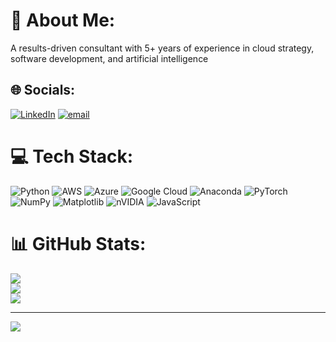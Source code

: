 # 💫 About Me:
A results-driven consultant with 5+ years of experience in cloud strategy, software development, and artificial intelligence


## 🌐 Socials:
[![LinkedIn](https://img.shields.io/badge/LinkedIn-%230077B5.svg?logo=linkedin&logoColor=white)](https://linkedin.com/in/https://www.linkedin.com/in/chiragtolani97) [![email](https://img.shields.io/badge/Email-D14836?logo=gmail&logoColor=white)](mailto:chirag.tolani54@gmail.com) 

# 💻 Tech Stack:
![Python](https://img.shields.io/badge/python-3670A0?style=flat-square&logo=python&logoColor=ffdd54) ![AWS](https://img.shields.io/badge/AWS-%23FF9900.svg?style=flat-square&logo=amazon-aws&logoColor=white) ![Azure](https://img.shields.io/badge/azure-%230072C6.svg?style=flat-square&logo=microsoftazure&logoColor=white) ![Google Cloud](https://img.shields.io/badge/GoogleCloud-%234285F4.svg?style=flat-square&logo=google-cloud&logoColor=white) ![Anaconda](https://img.shields.io/badge/Anaconda-%2344A833.svg?style=flat-square&logo=anaconda&logoColor=white) ![PyTorch](https://img.shields.io/badge/PyTorch-%23EE4C2C.svg?style=flat-square&logo=PyTorch&logoColor=white) ![NumPy](https://img.shields.io/badge/numpy-%23013243.svg?style=flat-square&logo=numpy&logoColor=white) ![Matplotlib](https://img.shields.io/badge/Matplotlib-%23ffffff.svg?style=flat-square&logo=Matplotlib&logoColor=black) ![nVIDIA](https://img.shields.io/badge/cuda-000000.svg?style=flat-square&logo=nVIDIA&logoColor=green) ![JavaScript](https://img.shields.io/badge/javascript-%23323330.svg?style=flat-square&logo=javascript&logoColor=%23F7DF1E)
# 📊 GitHub Stats:
![](https://github-readme-stats.vercel.app/api?username=chiragtolani&theme=gotham&hide_border=false&include_all_commits=true&count_private=true)<br/>
![](https://nirzak-streak-stats.vercel.app/?user=chiragtolani&theme=gotham&hide_border=false)<br/>
![](https://github-readme-stats.vercel.app/api/top-langs/?username=chiragtolani&theme=gotham&hide_border=false&include_all_commits=true&count_private=true&layout=compact)

---
[![](https://visitcount.itsvg.in/api?id=chiragtolani&icon=2&color=0)](https://visitcount.itsvg.in)

<!-- Proudly created with GPRM ( https://gprm.itsvg.in ) -->
